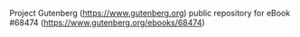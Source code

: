 Project Gutenberg (https://www.gutenberg.org) public repository for
eBook #68474 (https://www.gutenberg.org/ebooks/68474)
